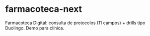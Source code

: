 # farmacoteca-next
Farmacoteca Digital: consulta de protocolos (11 campos) + drills tipo Duolingo. Demo para clínica.
